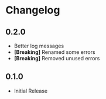 # Changelog

## 0.2.0

* Better log messages
* **[Breaking]** Renamed some errors
* **[Breaking]** Removed unused errors

## 0.1.0

* Initial Release
